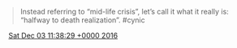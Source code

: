 > Instead referring to “mid\-life crisis”, let’s call it what it really is: “halfway to death realization”\. \#cynic

<img src="../../media/tweet.ico" width="12" /> [Sat Dec 03 11:38:29 +0000 2016](https://twitter.com/DromerDenker/status/805013333388693504)